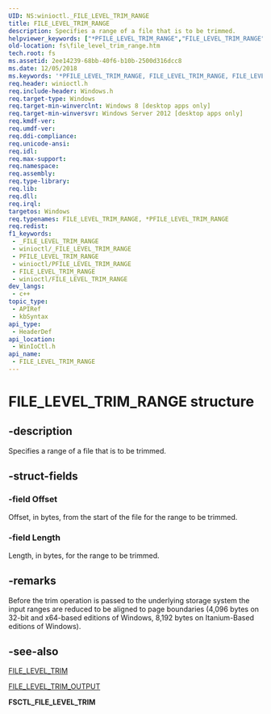 ```yaml
---
UID: NS:winioctl._FILE_LEVEL_TRIM_RANGE
title: FILE_LEVEL_TRIM_RANGE
description: Specifies a range of a file that is to be trimmed.
helpviewer_keywords: ["*PFILE_LEVEL_TRIM_RANGE","FILE_LEVEL_TRIM_RANGE","FILE_LEVEL_TRIM_RANGE structure [Files]","PFILE_LEVEL_TRIM_RANGE","PFILE_LEVEL_TRIM_RANGE structure pointer [Files]","fs.file_level_trim_range","winioctl/FILE_LEVEL_TRIM_RANGE","winioctl/PFILE_LEVEL_TRIM_RANGE"]
old-location: fs\file_level_trim_range.htm
tech.root: fs
ms.assetid: 2ee14239-68bb-40f6-b10b-2500d316dcc8
ms.date: 12/05/2018
ms.keywords: '*PFILE_LEVEL_TRIM_RANGE, FILE_LEVEL_TRIM_RANGE, FILE_LEVEL_TRIM_RANGE structure [Files], PFILE_LEVEL_TRIM_RANGE, PFILE_LEVEL_TRIM_RANGE structure pointer [Files], fs.file_level_trim_range, winioctl/FILE_LEVEL_TRIM_RANGE, winioctl/PFILE_LEVEL_TRIM_RANGE'
req.header: winioctl.h
req.include-header: Windows.h
req.target-type: Windows
req.target-min-winverclnt: Windows 8 [desktop apps only]
req.target-min-winversvr: Windows Server 2012 [desktop apps only]
req.kmdf-ver: 
req.umdf-ver: 
req.ddi-compliance: 
req.unicode-ansi: 
req.idl: 
req.max-support: 
req.namespace: 
req.assembly: 
req.type-library: 
req.lib: 
req.dll: 
req.irql: 
targetos: Windows
req.typenames: FILE_LEVEL_TRIM_RANGE, *PFILE_LEVEL_TRIM_RANGE
req.redist: 
f1_keywords:
 - _FILE_LEVEL_TRIM_RANGE
 - winioctl/_FILE_LEVEL_TRIM_RANGE
 - PFILE_LEVEL_TRIM_RANGE
 - winioctl/PFILE_LEVEL_TRIM_RANGE
 - FILE_LEVEL_TRIM_RANGE
 - winioctl/FILE_LEVEL_TRIM_RANGE
dev_langs:
 - c++
topic_type:
 - APIRef
 - kbSyntax
api_type:
 - HeaderDef
api_location:
 - WinIoCtl.h
api_name:
 - FILE_LEVEL_TRIM_RANGE
---
```


# FILE_LEVEL_TRIM_RANGE structure


## -description

Specifies a range of a file that is to be trimmed.

## -struct-fields

### -field Offset

Offset, in bytes, from the start of the file for the range to be trimmed.

### -field Length

Length, in bytes, for the range to be trimmed.

## -remarks

Before the trim operation is passed to the underlying storage system the input ranges are reduced to be 
    aligned to page boundaries (4,096 bytes on 32-bit and x64-based editions of Windows, 8,192 bytes on Itanium-Based 
    editions of Windows).

## -see-also

<a href="/windows/desktop/api/winioctl/ni-winioctl-fsctl_file_level_trim">FILE_LEVEL_TRIM</a>



<a href="/windows/desktop/api/winioctl/ns-winioctl-file_level_trim_output">FILE_LEVEL_TRIM_OUTPUT</a>



<b>FSCTL_FILE_LEVEL_TRIM</b>